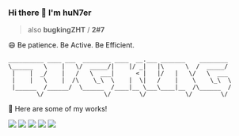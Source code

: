### Hi there 👋 I'm huN7er

> also **bugkingZHT** / **2#7**

😄 Be patience. Be Active. Be Efficient.

```
__________ ____ ___  ________ ____  __.___ _______    ________ 
\______   \    |   \/  _____/|    |/ _|   |\      \  /  _____/ 
 |    |  _/    |   /   \  ___|      < |   |/   |   \/   \  ___ 
 |    |   \    |  /\    \_\  \    |  \|   /    |    \    \_\  \
 |______  /______/  \______  /____|__ \___\____|__  /\______  /
        \/                 \/        \/           \/        \/ 
```

🔭 Here are some of my works!

<a href="https://github.com/free4inno/kubeiaas"><img src="https://img.shields.io/badge/free4inno-kubeiaas-blue"></a>
<a href="https://gitee.com/free4inno-team/zhi"><img src="https://img.shields.io/badge/free4inno-zhi-brightgreen"></a>
<a href="https://www.zhihu.com/people/mercibeac0up/posts"><img src="https://img.shields.io/badge/%E7%9F%A5%E4%B9%8E-%231877F2.svg?logo=zhihu&logoColor=white"></a>
<a href="https://blog.csdn.net/bugkingZHT?type=blog"><img src="https://img.shields.io/badge/CSDN-FF6F00?logo=CSDN&logoColor=white"></a>
<a href="https://gitee.com/bugkingzht"><img src="https://img.shields.io/badge/-Gitee-red?logo=Gitee&logoColor=white"></a>

<!-- KubeIaaS is a feature-rich and user-friendly private IaaS cloud solution based on Kubernetes.  -->
<!-- ZHI is a lightweight knowledge management application for small and medium-sized teams.  -->

<!--
**bugkingZHT/bugkingZHT** is a ✨ _special_ ✨ repository because its `README.md` (this file) appears on your GitHub profile.

Here are some ideas to get you started:

- 🔭 I’m currently working on ...
- 🌱 I’m currently learning ...
- 👯 I’m looking to collaborate on ...
- 🤔 I’m looking for help with ...
- 💬 Ask me about ...
- 📫 How to reach me: ...
- 😄 Pronouns: ...
- ⚡ Fun fact: ...
-->

